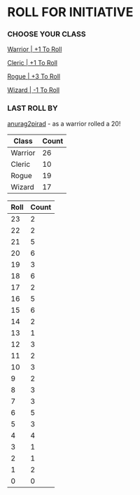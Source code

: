# ROLL FOR INITIATIVE
### CHOOSE YOUR CLASS

[Warrior | +1 To Roll](https://github.com/benjaminsampica/benjaminsampica/issues/new?title=roll%7Cwarrior&body=Just+click+%27Submit+new+issue%27.)

[Cleric | +1 To Roll](https://github.com/benjaminsampica/benjaminsampica/issues/new?title=roll%7Ccleric&body=Just+click+%27Submit+new+issue%27.)

[Rogue | +3 To Roll](https://github.com/benjaminsampica/benjaminsampica/issues/new?title=roll%7Crogue&body=Just+click+%27Submit+new+issue%27.)

[Wizard | -1 To Roll](https://github.com/benjaminsampica/benjaminsampica/issues/new?title=roll%7Cwizard&body=Just+click+%27Submit+new+issue%27.)
### LAST ROLL BY
[anurag2pirad](https://www.github.com/anurag2pirad) - as a warrior rolled a 20!

|Class|Count|
|-|-|
|Warrior|26|
|Cleric|10|
|Rogue|19|
|Wizard|17|

|Roll|Count|
|-|-|
|23|2
|22|2
|21|5
|20|6
|19|3
|18|6
|17|2
|16|5
|15|6
|14|2
|13|1
|12|3
|11|2
|10|3
|9|2
|8|3
|7|3
|6|5
|5|3
|4|4
|3|1
|2|1
|1|2
|0|0
